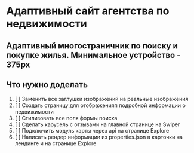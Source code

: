 # Адаптивный сайт агентства по недвижимости
Адаптивный многостраничник по поиску и покупке жилья. Минимальное устройство - 375рх
-------------------------------------------
## Что нужно доделать
1. [ ] Заменить все заглушки изображений на реальные изображения
2. [ ] Создать страницу для отображенияп подробной информации о недвижимости
3. [ ] Стилизовать все поля формы поиска
4. [ ] Сделать карусель с отзывами на главной странице на Swiper
5. [ ] Подключить модуль карты через api на странице Explore
6. [ ] Написать рендер информации из properties.json в карточки на лендинге и на странице Explore
